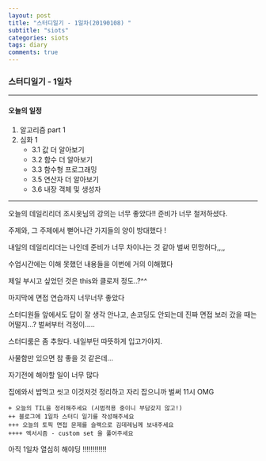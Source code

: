 ```yaml
---
layout: post
title: "스터디일기 - 1일차(20190108) "
subtitle: "siots"
categories: siots
tags: diary
comments: true
---
```


### 스터디일기 - 1일차

---

#### 오늘의 일정

1. 알고리즘 part 1
1. 심화 1
   - 3.1 값 더 알아보기
   - 3.2 함수 더 알아보기
   - 3.3 함수형 프로그래밍
   - 3.5 연산자 더 알아보기
   - 3.6 내장 객체 및 생성자

---

오늘의 데일리리더 조시옷님의 강의는 너무 좋았다!! 준비가 너무 철저하셨다.

주제와, 그 주제에서 뻗어나간 가지들의 양이 방대했다 !

내일의 데일리리더는 나인데 준비가 너무 차이나는 것 같아 벌써 민망허다,,,,

수업시간에는 이해 못했던 내용들을 이번에 거의 이해했다

제일 부시고 싶었던 것은 this와 클로저 정도..?^^

마지막에 면접 연습까지 너무너무 좋았다

스터디원들 앞에서도 답이 잘 생각 안나고, 손코딩도 안되는데 진짜 면접 보러 갔을 때는 어떨지...? 벌써부터 걱정이.....

스터디룸은 좀 추웠다. 내일부턴 따뜻하게 입고가야지.

사물함만 있으면 참 좋을 것 같은데...

자기전에 해야할 일이 너무 많다

집에와서 밥먹고 씻고 이것저것 정리하고 자리 잡으니까 벌써 11시 OMG

```
+ 오늘의 TIL을 정리해주세요 (시범적용 중이니 부담갖지 않고!)
++ 블로그에 1일차 스터디 일기를 작성해주세요
+++ 오늘의 토픽 면접 문제를 슬랙으로 김데레님께 보내주세요
++++ 엑서시즘 - custom set 을 풀어주세요
```

아직 1일차 열심히 해야딩 !!!!!!!!!!!!
